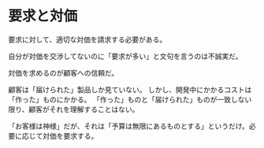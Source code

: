 # 要求と対価

要求に対して、適切な対価を請求する必要がある。

自分が対価を交渉してないのに「要求が多い」と文句を言うのは不誠実だ。

対価を求めるのが顧客への信頼だ。

顧客は「届けられた」製品しか見ていない。
しかし、開発中にかかるコストは「作った」ものにかかる。
「作った」ものと「届けられた」ものが一致しない限り、顧客がそれを理解することはない。

「お客様は神様」だが、それは「予算は無限にあるものとする」というだけ。必要に応じて対価を要求する。
